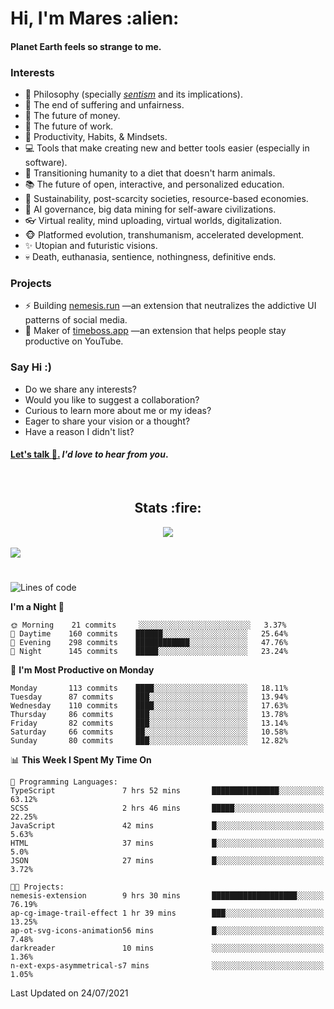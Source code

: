 <h1>Hi, I'm Mares :alien:</h1>

#### Planet Earth feels so strange to me.

### **Interests**

- 🌊 Philosophy (specially [_sentism_][sentismmedium] and its implications).
- 🎯 The end of suffering and unfairness.
- 💸 The future of money.
- 💼 The future of work.
- 🧠 Productivity, Habits, & Mindsets.
- 💻 Tools that make creating new and better tools easier (especially in software).
- 🥗 Transitioning humanity to a diet that doesn't harm animals.
- 📚 The future of open, interactive, and personalized education.
- 🌱 Sustainability, post-scarcity societies, resource-based economies.
- 🤖 AI governance, big data mining for self-aware civilizations.
- 👓 Virtual reality, mind uploading, virtual worlds, digitalization.
- 🐵 Platformed evolution, transhumanism, accelerated development.
- ✨ Utopian and futuristic visions.
- 💀 Death, euthanasia, sentience, nothingness, definitive ends.


### **Projects**

- ⚡ Building [nemesis.run](https://nemesis.run) —an extension that neutralizes the addictive UI patterns of social media.
- 💎 Maker of [timeboss.app](https://timeboss.app) —an extension that helps people stay productive on YouTube.


### **Say Hi :)**

- Do we share any interests?
- Would you like to suggest a collaboration?
- Curious to learn more about me or my ideas?
- Eager to share your vision or a thought?
- Have a reason I didn't list?

#### [Let's talk :wave:.](mailto:mareszhar@gmail.com) _I'd love to hear from you_.

[sentismmedium]: https://medium.com/@mareszhar/born-a-prisoner-a-reflection-about-life-its-struggles-and-a-plan-to-escape-d8566ce9b026

<br>

<h2 align="center">Stats :fire:</h2>

<div align="center">
  <img src="https://github-readme-streak-stats.herokuapp.com?user=mareszhar&theme=black-ice&hide_border=true&stroke=FFFFFF15&ring=DF8FFE&fire=DF8FFE&currStreakLabel=DF8FFE&background=1A232A&currStreakNum=86FFAB">
</div>

<!-- Add or remove this: &dates=B1AAB3FF at the end of the streak stats URL if they get bugged and aren't updating -->

<br>

<img src="https://activity-graph.herokuapp.com/graph?username=mareszhar&theme=nord&bg_color=00000000&color=979797&line=DF8FFE&point=00000000&area=true&hide_border=true">

<br>

<h1></h1>

<!--START_SECTION:waka-->
![Lines of code](https://img.shields.io/badge/From%20Hello%20World%20I%27ve%20Written-102578%20lines%20of%20code-blue)

**I'm a Night 🦉** 

```text
🌞 Morning    21 commits     ░░░░░░░░░░░░░░░░░░░░░░░░░   3.37% 
🌆 Daytime    160 commits    ██████░░░░░░░░░░░░░░░░░░░   25.64% 
🌃 Evening    298 commits    ████████████░░░░░░░░░░░░░   47.76% 
🌙 Night      145 commits    █████░░░░░░░░░░░░░░░░░░░░   23.24%

```
📅 **I'm Most Productive on Monday** 

```text
Monday       113 commits    ████░░░░░░░░░░░░░░░░░░░░░   18.11% 
Tuesday      87 commits     ███░░░░░░░░░░░░░░░░░░░░░░   13.94% 
Wednesday    110 commits    ████░░░░░░░░░░░░░░░░░░░░░   17.63% 
Thursday     86 commits     ███░░░░░░░░░░░░░░░░░░░░░░   13.78% 
Friday       82 commits     ███░░░░░░░░░░░░░░░░░░░░░░   13.14% 
Saturday     66 commits     ██░░░░░░░░░░░░░░░░░░░░░░░   10.58% 
Sunday       80 commits     ███░░░░░░░░░░░░░░░░░░░░░░   12.82%

```


📊 **This Week I Spent My Time On** 

```text
💬 Programming Languages: 
TypeScript               7 hrs 52 mins       ███████████████░░░░░░░░░░   63.12% 
SCSS                     2 hrs 46 mins       █████░░░░░░░░░░░░░░░░░░░░   22.25% 
JavaScript               42 mins             █░░░░░░░░░░░░░░░░░░░░░░░░   5.63% 
HTML                     37 mins             █░░░░░░░░░░░░░░░░░░░░░░░░   5.0% 
JSON                     27 mins             █░░░░░░░░░░░░░░░░░░░░░░░░   3.72%

🐱‍💻 Projects: 
nemesis-extension        9 hrs 30 mins       ███████████████████░░░░░░   76.19% 
ap-cg-image-trail-effect 1 hr 39 mins        ███░░░░░░░░░░░░░░░░░░░░░░   13.25% 
ap-ot-svg-icons-animation56 mins             █░░░░░░░░░░░░░░░░░░░░░░░░   7.48% 
darkreader               10 mins             ░░░░░░░░░░░░░░░░░░░░░░░░░   1.36% 
n-ext-exps-asymmetrical-s7 mins              ░░░░░░░░░░░░░░░░░░░░░░░░░   1.05%

```


 Last Updated on 24/07/2021
<!--END_SECTION:waka-->

